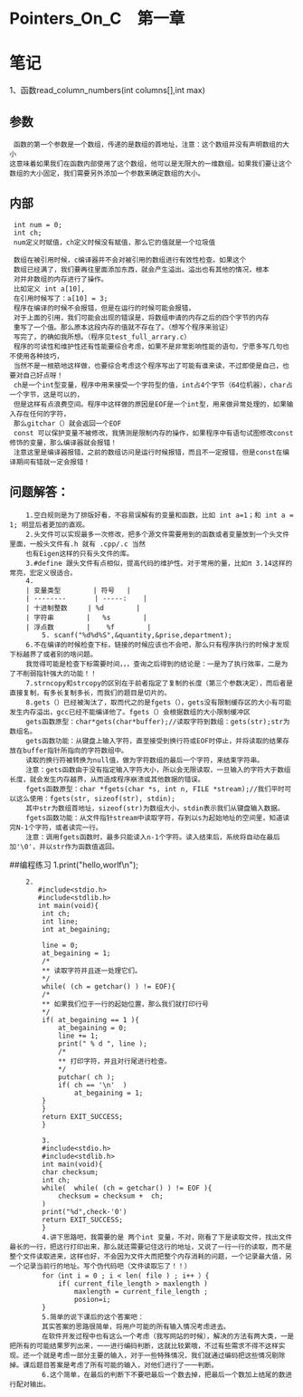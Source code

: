 # Pointers_On_C　第一章
# 笔记
1、函数read_column_numbers(int columns[],int max)
## 参数
	 函数的第一个参数是一个数组，传递的是数组的首地址，注意：这个数组并没有声明数组的大小
	这意味着如果我们在函数内部使用了这个数组，他可以是无限大的一维数组。如果我们要让这个
	数组的大小固定，我们需要另外添加一个参数来确定数组的大小。
## 内部
	 int num = 0;
	 int ch;
	 num定义时赋值，ch定义时候没有赋值，那么它的值就是一个垃圾值
	 
	 数组在被引用时候，c编译器并不会对被引用的数组进行有效性检查。如果这个
	 数组已经满了，我们要再往里面添加东西，就会产生溢出。溢出也有其他的情况，根本
	 对并非数组的内存进行了操作。
	 比如定义 int a[10],
	 在引用时候写了：a[10] = 3;
	 程序在编译的时候不会报错，但是在运行的时候可能会报错，
	 对于上面的引用，我们可能会出现的错误是，将数组申请的内存之后的四个字节的内存
	 重写了一个值。那么原本这段内存的值就不存在了。（想写个程序来验证）
	 写完了，的确如我所想。（程序见test_full_arrary.c）
	 程序的可读性和维护性还有性能要综合考虑，如果不是非常影响性能的语句，宁愿多写几句也不使用各种技巧，
	 当然不是一根筋地这样做，也要综合考虑这个程序写出了可能有谁来读，不过即使是自己，也要对自己好点呀！
	 ch是一个int型变量，程序中用来接受一个字符型的值，int占4个字节（64位机器），char占一个字节，这是可以的，
	 但是这样有点浪费空间。程序中这样做的原因是EOF是一个int型，用来做异常处理的，如果输入存在任何的字符，
	 那么gitchar（）就会返回一个EOF
	 const 可以保护变量不被修改，我猜测是限制内存的操作，如果程序中有语句试图修改const修饰的变量，那么编译器就会报错！
	 注意这里是编译器报错，之前的数组访问是运行时候报错，而且不一定报错，但是const在编译期间有错就一定会报错！

## 问题解答： 
		1.空白规则是为了排版好看，不容易误解有的变量和函数，比如 int a=1；和 int a = 1; 明显后者更加的直观。
		2.头文件可以实现最多一次修改，把多个源文件需要用到的函数或者变量放到一个头文件里面，一般头文件有.h 就有 .cpp/.c 当然
		也有Eigen这样的只有头文件的库。
		3.#define 跟头文件有点相似，提高代码的维护性。对于常用的量，比如π 3.14这样的常亮，宏定义很适合。
		4.
		| 变量类型        | 符号   | 
		| --------   	 | -----:    | 
		| 十进制整数     | %d 		|  
		| 字符串        |   %s   	   |   
		| 浮点数        |    %f    	|
			5. scanf("%d%d%S",&quantity,&prise,department);
		6.不在编译的时候检查下标，链接的时候应该也不会吧，那么只有程序执行的时候才发现下标越界了或者别的啥问题。
		我觉得可能是检查下标需要时间，，，查询之后得到的结论是：一是为了执行效率，二是为了不削弱指针强大的功能！！
		7.strncopy和strcopy的区别在于前者指定了复制的长度（第三个参数决定），而后者是直接复制，有多长复制多长，而我们的题目是切片的。
		8.gets（）已经被淘汰了，取而代之的是fgets（），gets没有限制缓存区的大小有可能发生内存溢出，gcc已经不能编译他了。fgets（）会根据数组的大小限制缓冲区
		gets函数原型：char*gets(char*buffer);//读取字符到数组：gets(str);str为数组名。
		gets函数功能：从键盘上输入字符，直至接受到换行符或EOF时停止，并将读取的结果存放在buffer指针所指向的字符数组中。
		读取的换行符被转换为null值，做为字符数组的最后一个字符，来结束字符串。
		注意：gets函数由于没有指定输入字符大小，所以会无限读取，一旦输入的字符大于数组长度，就会发生内存越界，从而造成程序崩溃或其他数据的错误。
		fgets函数原型：char *fgets(char *s, int n, FILE *stream);//我们平时可以这么使用：fgets(str, sizeof(str), stdin);
		其中str为数组首地址，sizeof(str)为数组大小，stdin表示我们从键盘输入数据。
		fgets函数功能：从文件指针stream中读取字符，存到以s为起始地址的空间里，知道读完N-1个字符，或者读完一行。
		注意：调用fgets函数时，最多只能读入n-1个字符。读入结束后，系统将自动在最后加'\0'，并以str作为函数值返回。
##编程练习
		1.print("hello,worlf\n");
		
		2.
		   #include<stdio.h>
		   #include<stdlib.h>
		   int main(void){
			int ch;
			int line;
			int at_begaining;

			line = 0;
			at_begaining = 1;
			/*
			** 读取字符并且逐一处理它们。
			*/
			while( (ch = getchar() ) != EOF){
			/*
			** 如果我们位于一行的起始位置，那么我们就打印行号
			*/
			if( at_begaining == 1 ){
				at_begaining = 0;
				line += 1;
				print(" % d ", line );
				/*
				** 打印字符，并且对行尾进行检查。
				*/
				putchar( ch );
				if( ch == '\n'  )
					at_begaining = 1;
			}
			}
			return EXIT_SUCCESS;
			}
			
			3.
		    #include<stdio.h>
		    #include<stdlib.h>
		    int main(void){
			char checksum;
			int ch;
			while( 	while( (ch = getchar() ) != EOF ){
				checksum = checksum +  ch;				
			)
			print("%d",check-'0')
			return EXIT_SUCCESS;
			}
			4.讲下思路吧，我需要的是 两个int 变量，不对，刚看了下是读取文件，找出文件最长的一行，把这行打印出来，那么就还需要记住这行的地址，又说了一行一行的读取，而不是整个文件读取进来，这样也好，不会因为文件大而把整个内存消耗的问题，一个记录最大值，另一个记录当前行的地址。写个伪代码吧（文件读取忘了！！）
			for（int i = 0 ; i < len( file ) ; i++ ）{
				if( current_file_length > maxlength )
					maxlength = current_file_length ;
					posion=i;									
			}
			5.简单的说下课后的这个答案吧：
			其实答案的思路很简单，将用户可能的所有输入情况考虑进去。
			在软件开发过程中也有这么一个考虑（我写网站的时候），解决的方法有两大类，一是把所有的可能结果罗列出来，一一进行编码判断，这就比较累哦，不过有些需求不得不这样实现。还一个就是考虑一部分主要的输入，对于一些特殊情况，我们就通过编码把这些情况剔除掉。课后题目答案是考虑了所有可能的输入，对他们进行了一一判断。
			6.这个简单，在最后的判断下不要吧最后一个数去掉，把最后一个数加上结尾的数进行配对输出。

